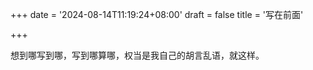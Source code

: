 +++
date = '2024-08-14T11:19:24+08:00'
draft = false
title = '写在前面'

+++

想到哪写到哪，写到哪算哪，权当是我自己的胡言乱语，就这样。
